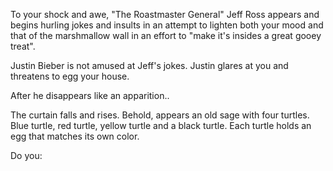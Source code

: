 To your shock and awe, "The Roastmaster General" Jeff Ross appears and begins
hurling jokes and insults in an attempt to lighten both your mood and that of
the marshmallow wall in an effort to "make it's insides a great gooey treat".

Justin Bieber is not amused at Jeff's jokes. Justin glares at you and threatens to egg your house.

After he disappears like an apparition..

The curtain falls and rises. Behold, appears an old sage with four turtles.
Blue turtle, red turtle, yellow turtle and a black turtle. Each turtle holds
an egg that matches its own color.

Do you:
